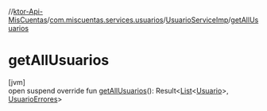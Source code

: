 //[ktor-Api-MisCuentas](../../../index.md)/[com.miscuentas.services.usuarios](../index.md)/[UsuarioServiceImp](index.md)/[getAllUsuarios](get-all-usuarios.md)

# getAllUsuarios

[jvm]\
open suspend override fun [getAllUsuarios](get-all-usuarios.md)(): Result&lt;[List](https://kotlinlang.org/api/latest/jvm/stdlib/kotlin.collections/-list/index.html)&lt;[Usuario](../../com.miscuentas.models/-usuario/index.md)&gt;, [UsuarioErrores](../../com.miscuentas.errors/-usuario-errores/index.md)&gt;
